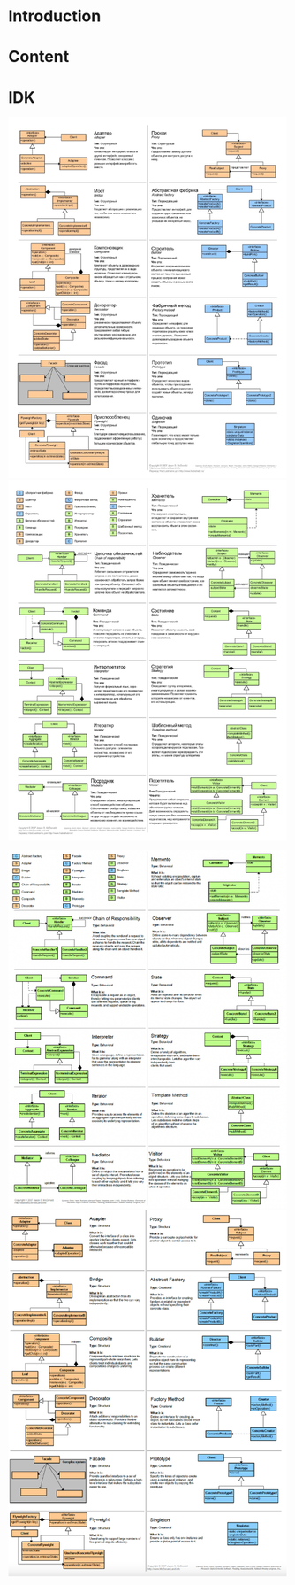 # Introduction

# Content

# IDK
![1](1.jpg)
![2](2.jpg)

![img.png](img.png)
![img_1.png](img_1.png)
